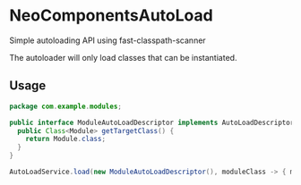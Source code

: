 # NeoComponentsAutoLoad

Simple autoloading API using fast-classpath-scanner

The autoloader will only load classes that can be instantiated.

## Usage

```java
package com.example.modules;

public interface ModuleAutoLoadDescriptor implements AutoLoadDescriptor<Module> {
  public Class<Module> getTargetClass() {
    return Module.class;
  }
}
```

```java
AutoLoadService.load(new ModuleAutoLoadDescriptor(), moduleClass -> { moduleList.add(moduleClass.newInstance()) });
```
